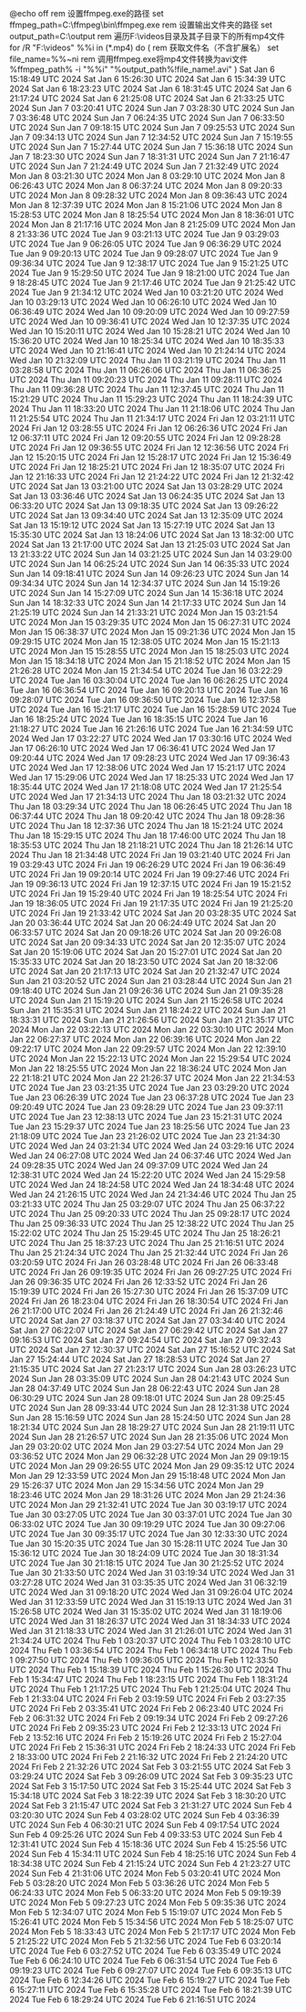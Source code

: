 @echo off
rem 设置ffmpeg.exe的路径
set ffmpeg_path=C:\ffmpeg\bin\ffmpeg.exe
rem 设置输出文件夹的路径
set output_path=C:\output
rem 遍历F:\videos目录及其子目录下的所有mp4文件
for /R "F:\videos" %%i in (*.mp4) do (
    rem 获取文件名（不含扩展名）
    set file_name=%%~ni
    rem 调用ffmpeg.exe将mp4文件转换为avi文件
    %ffmpeg_path% -i "%%i" "%output_path%\!file_name!.avi"
)
Sat Jan  6 15:18:49 UTC 2024
Sat Jan  6 15:26:30 UTC 2024
Sat Jan  6 15:34:39 UTC 2024
Sat Jan  6 18:23:23 UTC 2024
Sat Jan  6 18:31:45 UTC 2024
Sat Jan  6 21:17:24 UTC 2024
Sat Jan  6 21:25:08 UTC 2024
Sat Jan  6 21:33:25 UTC 2024
Sun Jan  7 03:20:41 UTC 2024
Sun Jan  7 03:28:30 UTC 2024
Sun Jan  7 03:36:48 UTC 2024
Sun Jan  7 06:24:35 UTC 2024
Sun Jan  7 06:33:50 UTC 2024
Sun Jan  7 09:18:15 UTC 2024
Sun Jan  7 09:25:53 UTC 2024
Sun Jan  7 09:34:13 UTC 2024
Sun Jan  7 12:34:52 UTC 2024
Sun Jan  7 15:19:55 UTC 2024
Sun Jan  7 15:27:44 UTC 2024
Sun Jan  7 15:36:18 UTC 2024
Sun Jan  7 18:23:30 UTC 2024
Sun Jan  7 18:31:31 UTC 2024
Sun Jan  7 21:16:47 UTC 2024
Sun Jan  7 21:24:49 UTC 2024
Sun Jan  7 21:32:49 UTC 2024
Mon Jan  8 03:21:30 UTC 2024
Mon Jan  8 03:29:10 UTC 2024
Mon Jan  8 06:26:43 UTC 2024
Mon Jan  8 06:37:24 UTC 2024
Mon Jan  8 09:20:33 UTC 2024
Mon Jan  8 09:28:32 UTC 2024
Mon Jan  8 09:36:43 UTC 2024
Mon Jan  8 12:37:39 UTC 2024
Mon Jan  8 15:21:06 UTC 2024
Mon Jan  8 15:28:53 UTC 2024
Mon Jan  8 18:25:54 UTC 2024
Mon Jan  8 18:36:01 UTC 2024
Mon Jan  8 21:17:16 UTC 2024
Mon Jan  8 21:25:09 UTC 2024
Mon Jan  8 21:33:36 UTC 2024
Tue Jan  9 03:21:13 UTC 2024
Tue Jan  9 03:29:03 UTC 2024
Tue Jan  9 06:26:05 UTC 2024
Tue Jan  9 06:36:29 UTC 2024
Tue Jan  9 09:20:13 UTC 2024
Tue Jan  9 09:28:07 UTC 2024
Tue Jan  9 09:36:34 UTC 2024
Tue Jan  9 12:38:17 UTC 2024
Tue Jan  9 15:21:25 UTC 2024
Tue Jan  9 15:29:50 UTC 2024
Tue Jan  9 18:21:00 UTC 2024
Tue Jan  9 18:28:45 UTC 2024
Tue Jan  9 21:17:46 UTC 2024
Tue Jan  9 21:25:42 UTC 2024
Tue Jan  9 21:34:12 UTC 2024
Wed Jan 10 03:21:20 UTC 2024
Wed Jan 10 03:29:13 UTC 2024
Wed Jan 10 06:26:10 UTC 2024
Wed Jan 10 06:36:49 UTC 2024
Wed Jan 10 09:20:09 UTC 2024
Wed Jan 10 09:27:59 UTC 2024
Wed Jan 10 09:36:41 UTC 2024
Wed Jan 10 12:37:35 UTC 2024
Wed Jan 10 15:20:11 UTC 2024
Wed Jan 10 15:28:21 UTC 2024
Wed Jan 10 15:36:20 UTC 2024
Wed Jan 10 18:25:34 UTC 2024
Wed Jan 10 18:35:33 UTC 2024
Wed Jan 10 21:16:41 UTC 2024
Wed Jan 10 21:24:14 UTC 2024
Wed Jan 10 21:32:09 UTC 2024
Thu Jan 11 03:21:19 UTC 2024
Thu Jan 11 03:28:58 UTC 2024
Thu Jan 11 06:26:06 UTC 2024
Thu Jan 11 06:36:25 UTC 2024
Thu Jan 11 09:20:23 UTC 2024
Thu Jan 11 09:28:11 UTC 2024
Thu Jan 11 09:36:28 UTC 2024
Thu Jan 11 12:37:45 UTC 2024
Thu Jan 11 15:21:29 UTC 2024
Thu Jan 11 15:29:23 UTC 2024
Thu Jan 11 18:24:39 UTC 2024
Thu Jan 11 18:33:20 UTC 2024
Thu Jan 11 21:18:06 UTC 2024
Thu Jan 11 21:25:54 UTC 2024
Thu Jan 11 21:34:17 UTC 2024
Fri Jan 12 03:21:11 UTC 2024
Fri Jan 12 03:28:55 UTC 2024
Fri Jan 12 06:26:36 UTC 2024
Fri Jan 12 06:37:11 UTC 2024
Fri Jan 12 09:20:55 UTC 2024
Fri Jan 12 09:28:28 UTC 2024
Fri Jan 12 09:36:55 UTC 2024
Fri Jan 12 12:36:56 UTC 2024
Fri Jan 12 15:20:15 UTC 2024
Fri Jan 12 15:28:17 UTC 2024
Fri Jan 12 15:36:49 UTC 2024
Fri Jan 12 18:25:21 UTC 2024
Fri Jan 12 18:35:07 UTC 2024
Fri Jan 12 21:16:33 UTC 2024
Fri Jan 12 21:24:22 UTC 2024
Fri Jan 12 21:32:42 UTC 2024
Sat Jan 13 03:21:00 UTC 2024
Sat Jan 13 03:28:29 UTC 2024
Sat Jan 13 03:36:46 UTC 2024
Sat Jan 13 06:24:35 UTC 2024
Sat Jan 13 06:33:20 UTC 2024
Sat Jan 13 09:18:35 UTC 2024
Sat Jan 13 09:26:22 UTC 2024
Sat Jan 13 09:34:40 UTC 2024
Sat Jan 13 12:35:09 UTC 2024
Sat Jan 13 15:19:12 UTC 2024
Sat Jan 13 15:27:19 UTC 2024
Sat Jan 13 15:35:30 UTC 2024
Sat Jan 13 18:24:06 UTC 2024
Sat Jan 13 18:32:00 UTC 2024
Sat Jan 13 21:17:00 UTC 2024
Sat Jan 13 21:25:03 UTC 2024
Sat Jan 13 21:33:22 UTC 2024
Sun Jan 14 03:21:25 UTC 2024
Sun Jan 14 03:29:00 UTC 2024
Sun Jan 14 06:25:24 UTC 2024
Sun Jan 14 06:35:33 UTC 2024
Sun Jan 14 09:18:41 UTC 2024
Sun Jan 14 09:26:23 UTC 2024
Sun Jan 14 09:34:34 UTC 2024
Sun Jan 14 12:34:37 UTC 2024
Sun Jan 14 15:19:26 UTC 2024
Sun Jan 14 15:27:09 UTC 2024
Sun Jan 14 15:36:18 UTC 2024
Sun Jan 14 18:32:33 UTC 2024
Sun Jan 14 21:17:33 UTC 2024
Sun Jan 14 21:25:19 UTC 2024
Sun Jan 14 21:33:21 UTC 2024
Mon Jan 15 03:21:54 UTC 2024
Mon Jan 15 03:29:35 UTC 2024
Mon Jan 15 06:27:31 UTC 2024
Mon Jan 15 06:38:37 UTC 2024
Mon Jan 15 09:21:36 UTC 2024
Mon Jan 15 09:29:15 UTC 2024
Mon Jan 15 12:38:05 UTC 2024
Mon Jan 15 15:21:13 UTC 2024
Mon Jan 15 15:28:55 UTC 2024
Mon Jan 15 18:25:03 UTC 2024
Mon Jan 15 18:34:18 UTC 2024
Mon Jan 15 21:18:52 UTC 2024
Mon Jan 15 21:26:28 UTC 2024
Mon Jan 15 21:34:54 UTC 2024
Tue Jan 16 03:22:29 UTC 2024
Tue Jan 16 03:30:04 UTC 2024
Tue Jan 16 06:26:25 UTC 2024
Tue Jan 16 06:36:54 UTC 2024
Tue Jan 16 09:20:13 UTC 2024
Tue Jan 16 09:28:07 UTC 2024
Tue Jan 16 09:36:50 UTC 2024
Tue Jan 16 12:37:58 UTC 2024
Tue Jan 16 15:21:17 UTC 2024
Tue Jan 16 15:28:59 UTC 2024
Tue Jan 16 18:25:24 UTC 2024
Tue Jan 16 18:35:15 UTC 2024
Tue Jan 16 21:18:27 UTC 2024
Tue Jan 16 21:26:16 UTC 2024
Tue Jan 16 21:34:59 UTC 2024
Wed Jan 17 03:22:27 UTC 2024
Wed Jan 17 03:30:16 UTC 2024
Wed Jan 17 06:26:10 UTC 2024
Wed Jan 17 06:36:41 UTC 2024
Wed Jan 17 09:20:44 UTC 2024
Wed Jan 17 09:28:23 UTC 2024
Wed Jan 17 09:36:43 UTC 2024
Wed Jan 17 12:38:06 UTC 2024
Wed Jan 17 15:21:17 UTC 2024
Wed Jan 17 15:29:06 UTC 2024
Wed Jan 17 18:25:33 UTC 2024
Wed Jan 17 18:35:44 UTC 2024
Wed Jan 17 21:18:08 UTC 2024
Wed Jan 17 21:25:54 UTC 2024
Wed Jan 17 21:34:13 UTC 2024
Thu Jan 18 03:21:32 UTC 2024
Thu Jan 18 03:29:34 UTC 2024
Thu Jan 18 06:26:45 UTC 2024
Thu Jan 18 06:37:44 UTC 2024
Thu Jan 18 09:20:42 UTC 2024
Thu Jan 18 09:28:36 UTC 2024
Thu Jan 18 12:37:36 UTC 2024
Thu Jan 18 15:21:24 UTC 2024
Thu Jan 18 15:29:15 UTC 2024
Thu Jan 18 17:46:00 UTC 2024
Thu Jan 18 18:35:53 UTC 2024
Thu Jan 18 21:18:21 UTC 2024
Thu Jan 18 21:26:14 UTC 2024
Thu Jan 18 21:34:48 UTC 2024
Fri Jan 19 03:21:40 UTC 2024
Fri Jan 19 03:29:43 UTC 2024
Fri Jan 19 06:26:29 UTC 2024
Fri Jan 19 06:36:49 UTC 2024
Fri Jan 19 09:20:14 UTC 2024
Fri Jan 19 09:27:46 UTC 2024
Fri Jan 19 09:36:13 UTC 2024
Fri Jan 19 12:37:15 UTC 2024
Fri Jan 19 15:21:52 UTC 2024
Fri Jan 19 15:29:40 UTC 2024
Fri Jan 19 18:25:54 UTC 2024
Fri Jan 19 18:36:05 UTC 2024
Fri Jan 19 21:17:35 UTC 2024
Fri Jan 19 21:25:20 UTC 2024
Fri Jan 19 21:33:42 UTC 2024
Sat Jan 20 03:28:35 UTC 2024
Sat Jan 20 03:36:44 UTC 2024
Sat Jan 20 06:24:49 UTC 2024
Sat Jan 20 06:33:57 UTC 2024
Sat Jan 20 09:18:26 UTC 2024
Sat Jan 20 09:26:08 UTC 2024
Sat Jan 20 09:34:33 UTC 2024
Sat Jan 20 12:35:07 UTC 2024
Sat Jan 20 15:19:06 UTC 2024
Sat Jan 20 15:27:01 UTC 2024
Sat Jan 20 15:35:33 UTC 2024
Sat Jan 20 18:23:50 UTC 2024
Sat Jan 20 18:32:06 UTC 2024
Sat Jan 20 21:17:13 UTC 2024
Sat Jan 20 21:32:47 UTC 2024
Sun Jan 21 03:20:52 UTC 2024
Sun Jan 21 03:28:44 UTC 2024
Sun Jan 21 09:18:40 UTC 2024
Sun Jan 21 09:26:36 UTC 2024
Sun Jan 21 09:35:28 UTC 2024
Sun Jan 21 15:19:20 UTC 2024
Sun Jan 21 15:26:58 UTC 2024
Sun Jan 21 15:35:31 UTC 2024
Sun Jan 21 18:24:22 UTC 2024
Sun Jan 21 18:33:31 UTC 2024
Sun Jan 21 21:26:56 UTC 2024
Sun Jan 21 21:35:17 UTC 2024
Mon Jan 22 03:22:13 UTC 2024
Mon Jan 22 03:30:10 UTC 2024
Mon Jan 22 06:27:37 UTC 2024
Mon Jan 22 06:39:16 UTC 2024
Mon Jan 22 09:22:17 UTC 2024
Mon Jan 22 09:29:57 UTC 2024
Mon Jan 22 12:39:10 UTC 2024
Mon Jan 22 15:22:13 UTC 2024
Mon Jan 22 15:29:54 UTC 2024
Mon Jan 22 18:25:55 UTC 2024
Mon Jan 22 18:36:24 UTC 2024
Mon Jan 22 21:18:21 UTC 2024
Mon Jan 22 21:26:37 UTC 2024
Mon Jan 22 21:34:53 UTC 2024
Tue Jan 23 03:21:35 UTC 2024
Tue Jan 23 03:29:20 UTC 2024
Tue Jan 23 06:26:39 UTC 2024
Tue Jan 23 06:37:28 UTC 2024
Tue Jan 23 09:20:49 UTC 2024
Tue Jan 23 09:28:29 UTC 2024
Tue Jan 23 09:37:11 UTC 2024
Tue Jan 23 12:38:13 UTC 2024
Tue Jan 23 15:21:31 UTC 2024
Tue Jan 23 15:29:37 UTC 2024
Tue Jan 23 18:25:56 UTC 2024
Tue Jan 23 21:18:09 UTC 2024
Tue Jan 23 21:26:02 UTC 2024
Tue Jan 23 21:34:30 UTC 2024
Wed Jan 24 03:21:34 UTC 2024
Wed Jan 24 03:29:16 UTC 2024
Wed Jan 24 06:27:08 UTC 2024
Wed Jan 24 06:37:46 UTC 2024
Wed Jan 24 09:28:35 UTC 2024
Wed Jan 24 09:37:09 UTC 2024
Wed Jan 24 12:38:31 UTC 2024
Wed Jan 24 15:22:20 UTC 2024
Wed Jan 24 15:29:58 UTC 2024
Wed Jan 24 18:24:58 UTC 2024
Wed Jan 24 18:34:48 UTC 2024
Wed Jan 24 21:26:15 UTC 2024
Wed Jan 24 21:34:46 UTC 2024
Thu Jan 25 03:21:33 UTC 2024
Thu Jan 25 03:29:07 UTC 2024
Thu Jan 25 06:37:22 UTC 2024
Thu Jan 25 09:20:33 UTC 2024
Thu Jan 25 09:28:17 UTC 2024
Thu Jan 25 09:36:33 UTC 2024
Thu Jan 25 12:38:22 UTC 2024
Thu Jan 25 15:22:02 UTC 2024
Thu Jan 25 15:29:45 UTC 2024
Thu Jan 25 18:26:21 UTC 2024
Thu Jan 25 18:37:23 UTC 2024
Thu Jan 25 21:16:51 UTC 2024
Thu Jan 25 21:24:34 UTC 2024
Thu Jan 25 21:32:44 UTC 2024
Fri Jan 26 03:20:59 UTC 2024
Fri Jan 26 03:28:48 UTC 2024
Fri Jan 26 06:33:48 UTC 2024
Fri Jan 26 09:19:35 UTC 2024
Fri Jan 26 09:27:25 UTC 2024
Fri Jan 26 09:36:35 UTC 2024
Fri Jan 26 12:33:52 UTC 2024
Fri Jan 26 15:19:39 UTC 2024
Fri Jan 26 15:27:30 UTC 2024
Fri Jan 26 15:37:09 UTC 2024
Fri Jan 26 18:23:04 UTC 2024
Fri Jan 26 18:30:54 UTC 2024
Fri Jan 26 21:17:00 UTC 2024
Fri Jan 26 21:24:49 UTC 2024
Fri Jan 26 21:32:46 UTC 2024
Sat Jan 27 03:18:37 UTC 2024
Sat Jan 27 03:34:40 UTC 2024
Sat Jan 27 06:22:07 UTC 2024
Sat Jan 27 06:29:42 UTC 2024
Sat Jan 27 09:16:53 UTC 2024
Sat Jan 27 09:24:54 UTC 2024
Sat Jan 27 09:32:43 UTC 2024
Sat Jan 27 12:30:37 UTC 2024
Sat Jan 27 15:16:52 UTC 2024
Sat Jan 27 15:24:44 UTC 2024
Sat Jan 27 18:28:53 UTC 2024
Sat Jan 27 21:15:35 UTC 2024
Sat Jan 27 21:23:17 UTC 2024
Sun Jan 28 03:26:23 UTC 2024
Sun Jan 28 03:35:09 UTC 2024
Sun Jan 28 04:21:43 UTC 2024
Sun Jan 28 04:37:49 UTC 2024
Sun Jan 28 06:22:43 UTC 2024
Sun Jan 28 06:30:29 UTC 2024
Sun Jan 28 09:18:01 UTC 2024
Sun Jan 28 09:25:45 UTC 2024
Sun Jan 28 09:33:44 UTC 2024
Sun Jan 28 12:31:38 UTC 2024
Sun Jan 28 15:16:59 UTC 2024
Sun Jan 28 15:24:50 UTC 2024
Sun Jan 28 18:21:34 UTC 2024
Sun Jan 28 18:29:27 UTC 2024
Sun Jan 28 21:19:11 UTC 2024
Sun Jan 28 21:26:57 UTC 2024
Sun Jan 28 21:35:06 UTC 2024
Mon Jan 29 03:20:02 UTC 2024
Mon Jan 29 03:27:54 UTC 2024
Mon Jan 29 03:36:52 UTC 2024
Mon Jan 29 06:32:28 UTC 2024
Mon Jan 29 09:19:15 UTC 2024
Mon Jan 29 09:26:55 UTC 2024
Mon Jan 29 09:35:12 UTC 2024
Mon Jan 29 12:33:59 UTC 2024
Mon Jan 29 15:18:48 UTC 2024
Mon Jan 29 15:26:37 UTC 2024
Mon Jan 29 15:34:56 UTC 2024
Mon Jan 29 18:23:46 UTC 2024
Mon Jan 29 18:31:26 UTC 2024
Mon Jan 29 21:24:36 UTC 2024
Mon Jan 29 21:32:41 UTC 2024
Tue Jan 30 03:19:17 UTC 2024
Tue Jan 30 03:27:05 UTC 2024
Tue Jan 30 03:37:01 UTC 2024
Tue Jan 30 06:33:02 UTC 2024
Tue Jan 30 09:19:29 UTC 2024
Tue Jan 30 09:27:06 UTC 2024
Tue Jan 30 09:35:17 UTC 2024
Tue Jan 30 12:33:30 UTC 2024
Tue Jan 30 15:20:35 UTC 2024
Tue Jan 30 15:28:11 UTC 2024
Tue Jan 30 15:36:12 UTC 2024
Tue Jan 30 18:24:09 UTC 2024
Tue Jan 30 18:31:34 UTC 2024
Tue Jan 30 21:18:15 UTC 2024
Tue Jan 30 21:25:52 UTC 2024
Tue Jan 30 21:33:50 UTC 2024
Wed Jan 31 03:19:34 UTC 2024
Wed Jan 31 03:27:28 UTC 2024
Wed Jan 31 03:35:35 UTC 2024
Wed Jan 31 06:32:19 UTC 2024
Wed Jan 31 09:18:20 UTC 2024
Wed Jan 31 09:26:04 UTC 2024
Wed Jan 31 12:33:59 UTC 2024
Wed Jan 31 15:19:13 UTC 2024
Wed Jan 31 15:26:58 UTC 2024
Wed Jan 31 15:35:02 UTC 2024
Wed Jan 31 18:19:06 UTC 2024
Wed Jan 31 18:26:37 UTC 2024
Wed Jan 31 18:34:33 UTC 2024
Wed Jan 31 21:18:33 UTC 2024
Wed Jan 31 21:26:01 UTC 2024
Wed Jan 31 21:34:24 UTC 2024
Thu Feb  1 03:20:37 UTC 2024
Thu Feb  1 03:28:10 UTC 2024
Thu Feb  1 03:36:54 UTC 2024
Thu Feb  1 06:34:18 UTC 2024
Thu Feb  1 09:27:50 UTC 2024
Thu Feb  1 09:36:05 UTC 2024
Thu Feb  1 12:33:50 UTC 2024
Thu Feb  1 15:18:39 UTC 2024
Thu Feb  1 15:26:30 UTC 2024
Thu Feb  1 15:34:47 UTC 2024
Thu Feb  1 18:23:15 UTC 2024
Thu Feb  1 18:31:24 UTC 2024
Thu Feb  1 21:17:25 UTC 2024
Thu Feb  1 21:25:04 UTC 2024
Thu Feb  1 21:33:04 UTC 2024
Fri Feb  2 03:19:59 UTC 2024
Fri Feb  2 03:27:35 UTC 2024
Fri Feb  2 03:35:41 UTC 2024
Fri Feb  2 06:23:40 UTC 2024
Fri Feb  2 06:31:32 UTC 2024
Fri Feb  2 09:19:34 UTC 2024
Fri Feb  2 09:27:26 UTC 2024
Fri Feb  2 09:35:23 UTC 2024
Fri Feb  2 12:33:13 UTC 2024
Fri Feb  2 13:52:16 UTC 2024
Fri Feb  2 15:19:26 UTC 2024
Fri Feb  2 15:27:04 UTC 2024
Fri Feb  2 15:36:31 UTC 2024
Fri Feb  2 18:24:33 UTC 2024
Fri Feb  2 18:33:00 UTC 2024
Fri Feb  2 21:16:32 UTC 2024
Fri Feb  2 21:24:20 UTC 2024
Fri Feb  2 21:32:26 UTC 2024
Sat Feb  3 03:21:55 UTC 2024
Sat Feb  3 03:29:24 UTC 2024
Sat Feb  3 09:26:09 UTC 2024
Sat Feb  3 09:35:23 UTC 2024
Sat Feb  3 15:17:50 UTC 2024
Sat Feb  3 15:25:44 UTC 2024
Sat Feb  3 15:34:18 UTC 2024
Sat Feb  3 18:22:39 UTC 2024
Sat Feb  3 18:30:20 UTC 2024
Sat Feb  3 21:15:47 UTC 2024
Sat Feb  3 21:31:27 UTC 2024
Sun Feb  4 03:20:30 UTC 2024
Sun Feb  4 03:28:02 UTC 2024
Sun Feb  4 03:36:39 UTC 2024
Sun Feb  4 06:30:21 UTC 2024
Sun Feb  4 09:17:54 UTC 2024
Sun Feb  4 09:25:26 UTC 2024
Sun Feb  4 09:33:53 UTC 2024
Sun Feb  4 12:31:41 UTC 2024
Sun Feb  4 15:18:36 UTC 2024
Sun Feb  4 15:25:56 UTC 2024
Sun Feb  4 15:34:11 UTC 2024
Sun Feb  4 18:25:16 UTC 2024
Sun Feb  4 18:34:38 UTC 2024
Sun Feb  4 21:15:24 UTC 2024
Sun Feb  4 21:23:27 UTC 2024
Sun Feb  4 21:31:06 UTC 2024
Mon Feb  5 03:20:41 UTC 2024
Mon Feb  5 03:28:20 UTC 2024
Mon Feb  5 03:36:26 UTC 2024
Mon Feb  5 06:24:33 UTC 2024
Mon Feb  5 06:33:20 UTC 2024
Mon Feb  5 09:19:39 UTC 2024
Mon Feb  5 09:27:23 UTC 2024
Mon Feb  5 09:35:36 UTC 2024
Mon Feb  5 12:34:07 UTC 2024
Mon Feb  5 15:19:07 UTC 2024
Mon Feb  5 15:26:41 UTC 2024
Mon Feb  5 15:34:56 UTC 2024
Mon Feb  5 18:25:07 UTC 2024
Mon Feb  5 18:33:43 UTC 2024
Mon Feb  5 21:17:17 UTC 2024
Mon Feb  5 21:25:22 UTC 2024
Mon Feb  5 21:32:56 UTC 2024
Tue Feb  6 03:20:14 UTC 2024
Tue Feb  6 03:27:52 UTC 2024
Tue Feb  6 03:35:49 UTC 2024
Tue Feb  6 06:24:10 UTC 2024
Tue Feb  6 06:31:54 UTC 2024
Tue Feb  6 09:19:23 UTC 2024
Tue Feb  6 09:27:07 UTC 2024
Tue Feb  6 09:35:13 UTC 2024
Tue Feb  6 12:34:26 UTC 2024
Tue Feb  6 15:19:27 UTC 2024
Tue Feb  6 15:27:11 UTC 2024
Tue Feb  6 15:35:28 UTC 2024
Tue Feb  6 18:21:39 UTC 2024
Tue Feb  6 18:29:24 UTC 2024
Tue Feb  6 21:16:51 UTC 2024
